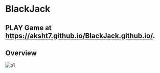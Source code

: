 # BlackJack
## PLAY Game at https://aksht7.github.io/BlackJack.github.io/.
## Overview
![p1](https://user-images.githubusercontent.com/37541022/90237414-de2db780-de41-11ea-80f4-f48f2e43db95.png)
